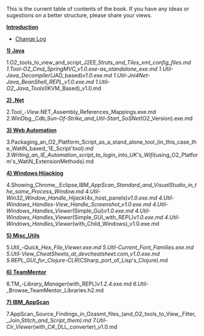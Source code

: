 This is the current table of contents of the book. If you have any ideas or sugestions on a better structure, please share your views.


**[Introduction](/manuscript/0.Introduction/README.md)** 

* [Change Log](/manuscript/0.Introduction/Change_Log.md)

**[1) Java](1.Java/README.md)**

1.O2_tools_to_view_and_script_J2EE,_Struts_and_Tiles_xml_config_files.md
1.Tool_-_O2_Cmd_SpringMVC_v1.0.exe_-_as_standalone_exe.md
1.Util_-_Java_Decompiler_(JAD_based)_v1.0.exe.md
1.Util_-_Jni4Net_-_Java_BeanShell_REPL_v1.0.exe.md
1.Util_-_O2_Java_Tools_(IKVM_Based)_v1.0.md

**[2) .Net](2.NET/README.md)**

2.Tool_-_View_.NET_Assembly_References_Mappings.exe.md
2.WinDbg,_Cdb,_Sun-Of-Strike_and_Util_-_Start_SoSNet_(O2_Version).exe.md

**[3) Web Automation](3.Web_Automation/README.md)**

3.Packaging_an_O2_Platform_Script_as_a_stand_alone_tool_(in_this_case_the_WatiN_based_'IE_Script'_tool).md
3.Writing_an_IE_Automation_script_to_login_into_UK's_Wifi_(using_O2_Platform's_WatiN_ExtensionMethods).md

**[4) Windows Hijacking](4.Windows_Hijacking/README.md)**

4.Showing_Chrome,_Eclipse,_IBM_AppScan_Standard_and_VisualStudio_in_the_same_Process_Window.md
4.Util_-_Win32_Window_Handle_Hijack_(4x_host_panels)_v1.0.exe.md
4.Util_-_Windows_Handles_-_View_Handle_Screenshot_v1.0.exe.md
4.Util_-_Windows_Handles_Viewer_(Simple_Gui)_v1.0.exe.md
4.Util_-_Windows_Handles_Viewer_(Simple_GUI_with_REPL)_v1.0.exe.md
4.Util_-_Windows_Handles_Viewer_(with_Child_Windows)_v1.0.exe.md

**[5) Misc_Utils](5.Misc_Utils/README.md)**

5.Util_-_Quick_Hex_File_Viewer.exe.md
5.Util_-_Current_Font_Families.exe.md
5.Util_-_View_CheatSheets_at_devcheatsheet.com_v1.0.exe.md
5.REPL_GUI_for_Clojure-CLR_(CSharp_port_of_Lisp's_Clojure).md

**[6) TeamMentor](6.TeamMentor/README.md)**

6.TM_-_Library_Manager_(with_REPL)_v1.2.4.exe.md
6.Util_-_Browse_TeamMentor_Libraries.h2.md

**[7) IBM_AppScan](7.IBM_AppScan/README.md)**

7.AppScan_Source_Findings_in_Ozasmt_files_(and_O2_tools_to_View,_Filter,_Join,_Stitch_and_Script_them).md
7.Util_-_Cir_Viewer_(with_C#_DLL_converter)_v1.0.md


